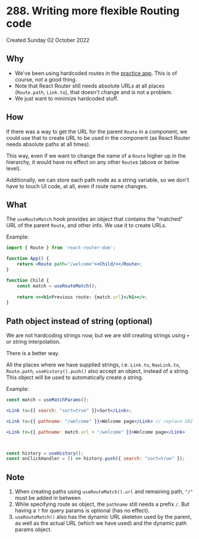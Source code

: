 # 288. Writing more flexible Routing code
Created Sunday 02 October 2022

## Why
- We've been using hardcoded routes in the [practice app](https://github.com/exemplar-codes/react-router-practice). This is of course, not a good thing.
- Note that React Router still needs absolute URLs at all places (`Route.path`, `Link.to`), that doesn't change and is not a problem.
- We just want to minimize hardcoded stuff.


## How
If there was a way to get the URL for the parent `Route` in a component, we could use that to create URL to be used in the component (as React Router needs absolute paths at all times).

This way, even if we want to change the name of a `Route` higher up in the hierarchy, it would have no effect on any other `Route`s (above or below level).

Additionally, we can store each path node as a string variable, so we don't have to touch UI code, at all, even if route name changes.

## What
The `useRouteMatch` hook provides an object that contains the "matched" URL of the parent `Route`, and other info. We use it to create URLs.

Example:
```jsx
import { Route } from 'react-router-dom';

function App() {
	return <Route path="/welcome"><Child/></Route>;
}

function Child {
	const match = useRouteMatch();
	
	return <><h1>Previous route: {match.url}</h1></>;
}
```

## Path object instead of string (optional)
We are not hardcoding strings now, but we are still creating strings using `+`  or string interpolation.

There is a better way.

All the places where we have supplied strings, i.e. `Link.to`, `NavLink.to`, `Route.path`, `useHistory().push()` also accept an object, instead of a string. This object will be used to automatically create a string.

Example:
```jsx
const match = useMatchParams();

<Link to={{ search: "sort=true" }}>Sort</Link>;

<Link to={{ pathname: "/welcome" }}>Welcome page</Link> // replace URI

<Link to={{ pathname: match.url + "/welcome" }}>Welcome page</Link>



const history = useHistory();
const onClickHandler = () => history.push({ search: "sort=true" });
```

## Note
1. When creating paths using `useRouteMatch().url` and remaining path, `"/"` must be added in between.
2. While specifying route as object, the `pathname` still needs a prefix `/`. But having a `?` for query params is optional (has no effect).
3. `useRouteMatch()` also has the dynamic URL skeleton used by the parent, as well as the actual URL (which we have used) and the dynamic path params object.